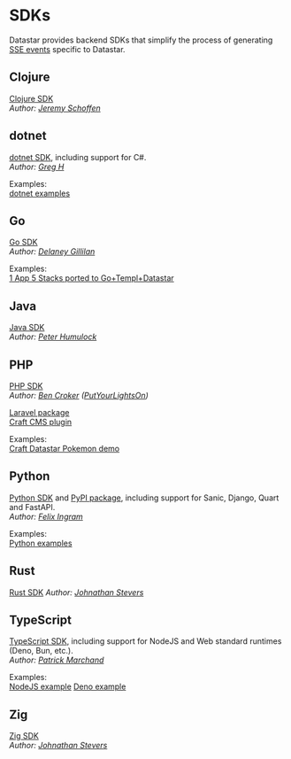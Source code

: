 # SDKs

Datastar provides backend SDKs that simplify the process of generating [SSE events](/reference/sse_events) specific to Datastar.

## Clojure

[Clojure SDK](https://github.com/starfederation/datastar/tree/main/sdk/clojure)  
_Author: [Jeremy Schoffen](https://github.com/JeremS)_

## dotnet

[dotnet SDK](https://github.com/starfederation/datastar/tree/main/sdk/dotnet), including support for C#.  
_Author: [Greg H](https://github.com/SpiralOSS)_

Examples:  
[dotnet examples](https://github.com/starfederation/datastar/tree/main/examples/dotnet)

## Go

[Go SDK](https://github.com/starfederation/datastar/tree/main/sdk/go)  
_Author: [Delaney Gillilan](https://github.com/delaneyj)_

Examples:  
[1 App 5 Stacks ported to Go+Templ+Datastar](https://github.com/delaneyj/1a5s-datastar)

## Java

[Java SDK](https://github.com/starfederation/datastar/blob/develop/sdk/java)  
_Author: [Peter Humulock](https://github.com/rphumulock)_

## PHP

[PHP SDK](https://github.com/starfederation/datastar-php)  
_Author: [Ben Croker](https://github.com/bencroker) ([PutYourLightsOn](https://putyourlightson.com/))_

[Laravel package](https://github.com/putyourlightson/laravel-datastar)  
[Craft CMS plugin](https://putyourlightson.com/plugins/datastar)  

Examples:  
[Craft Datastar Pokemon demo](https://github.com/khalwat/craft-datastar-pokemon-demo)

## Python

[Python SDK](https://github.com/starfederation/datastar/tree/main/sdk/python) and [PyPI package](https://pypi.org/project/datastar-py/), including support for Sanic, Django, Quart and FastAPI.  
_Author: [Felix Ingram](https://github.com/lllama)_

Examples:  
[Python examples](https://github.com/starfederation/datastar/tree/main/examples/python)

## Rust

[Rust SDK](https://github.com/starfederation/datastar/tree/main/sdk/rust)
 _Author: [Johnathan Stevers](https://github.com/jmstevers)_

## TypeScript

[TypeScript SDK](https://github.com/starfederation/datastar/tree/main/sdk/typescript), including support for NodeJS and Web standard runtimes (Deno, Bun, etc.).  
_Author: [Patrick Marchand](https://github.com/Superpat)_

Examples:  
[NodeJS example](https://github.com/starfederation/datastar/tree/main/sdk/typescript/examples/node.js)
[Deno example](https://github.com/starfederation/datastar/tree/main/sdk/typescript/examples/deno.ts)

## Zig

[Zig SDK](https://github.com/starfederation/datastar/tree/main/sdk/zig)  
 _Author: [Johnathan Stevers](https://github.com/jmstevers)_
